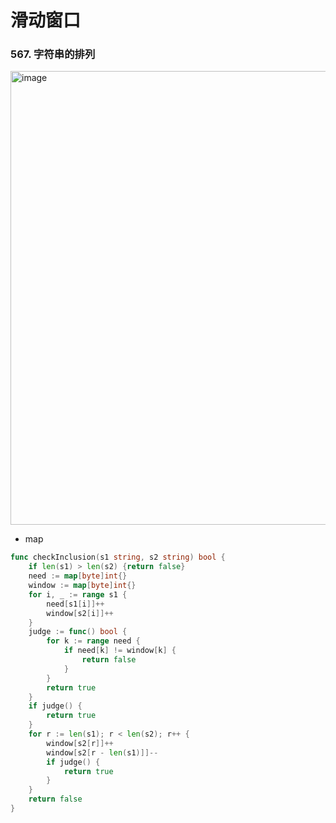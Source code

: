 # 滑动窗口
### 567. 字符串的排列
[<img width="726" alt="image" src="https://user-images.githubusercontent.com/70481780/216898826-58bb40dd-7fa6-48fd-a911-3c03684b8a20.png">
](https://leetcode.cn/problems/permutation-in-string/)
- map
```go
func checkInclusion(s1 string, s2 string) bool {
    if len(s1) > len(s2) {return false}
    need := map[byte]int{}
    window := map[byte]int{}
    for i, _ := range s1 {
        need[s1[i]]++
        window[s2[i]]++
    }
    judge := func() bool {
        for k := range need {
            if need[k] != window[k] {
                return false
            }
        } 
        return true
    }
    if judge() {
        return true
    }
    for r := len(s1); r < len(s2); r++ {
        window[s2[r]]++
        window[s2[r - len(s1)]]--
        if judge() {
            return true
        }
    }
    return false
}
```
